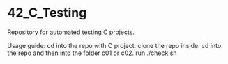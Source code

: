 # 42_C_Testing
Repository for automated testing C projects.

Usage guide:
cd into the repo with C project.
clone the repo inside.
cd into the repo and then into the folder c01 or c02.
run ./check.sh

